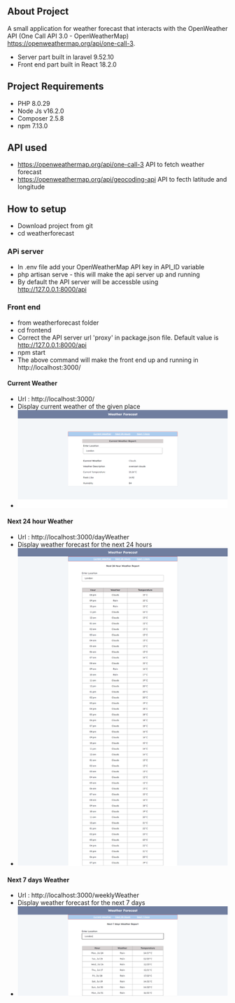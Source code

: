 ## About Project
A small application for weather forecast that interacts with the OpenWeather API (One Call API 3.0 - OpenWeatherMap) https://openweathermap.org/api/one-call-3.
- Server part built in laravel 9.52.10
- Front end part built in React 18.2.0

## Project Requirements

- PHP 8.0.29 
- Node Js v16.2.0
- Composer 2.5.8
- npm 7.13.0

## API used
 - https://openweathermap.org/api/one-call-3 API to fetch weather forecast
 - https://openweathermap.org/api/geocoding-api API to fecth latitude and longitude

## How to setup
 - Download project from git
 - cd weatherforecast
 ### APi server
 - In .env file add your OpenWeatherMap API key in  API_ID  variable
 - php artisan serve - this will make the api server up and running
 - By default the API server will be accessble using  http://127.0.0.1:8000/api
 
 ### Front end
  - from weatherforecast folder 
  - cd frontend
  - Correct the API server url 'proxy' in package.json file. Default value is http://127.0.0.1:8000/api
  - npm start 
  - The above command will make the front end up and running in http://localhost:3000/

  #### Current Weather 
  - Url : http://localhost:3000/
  - Display current weather of the given place
  - ![Current Weather](readmeAssets/pic1.png)

  #### Next 24 hour Weather 
  - Url : http://localhost:3000/dayWeather
  - Display weather forecast for the next 24 hours
  - ![Current Weather](readmeAssets/pic2.png)

  #### Next 7 days Weather 
  - Url : http://localhost:3000/weeklyWeather
  - Display weather forecast for the next 7 days
  - ![Current Weather](readmeAssets/pic3.png)
